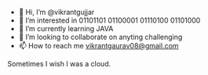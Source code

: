- 👋 Hi, I’m @vikrantgujjar
- 👀 I’m interested in 01101101 01100001 01110100 01101000
- 🌱 I’m currently learning JAVA
- 💞️ I’m looking to collaborate on anyting challenging 
- 📫 How to reach me vikrantgaurav08@gmail.com

Sometimes I wish I was a cloud.
<!---
vikrantgujjar/vikrantgujjar is a ✨ special ✨ repository because its `README.md` (this file) appears on your GitHub profile.
You can click the Preview link to take a look at your changes.
--->
